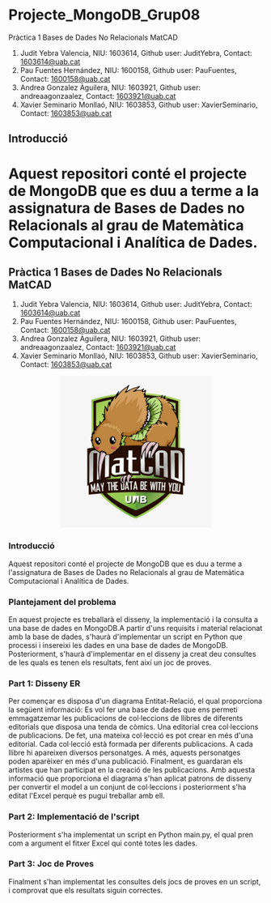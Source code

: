 # Projecte_MongoDB_Grup08
Pràctica 1 Bases de Dades No Relacionals MatCAD
1. Judit Yebra Valencia, NIU: 1603614, Github user: JuditYebra, Contact: 1603614@uab.cat
2. Pau Fuentes Hernández, NIU: 1600158, Github user: PauFuentes, Contact: 1600158@uab.cat
3. Andrea Gonzalez Aguilera, NIU: 1603921, Github user: andreaagonzaalez, Contact: 1603921@uab.cat
4. Xavier Seminario Monllaó, NIU: 1603853, Github user: XavierSeminario, Contact: 1603853@uab.cat

## Introducció 
Aquest repositori conté el projecte de MongoDB que es duu a terme a la assignatura de Bases de Dades no Relacionals al grau de Matemàtica Computacional i Analítica de Dades.
=======
## Pràctica 1 Bases de Dades No Relacionals MatCAD
1. Judit Yebra Valencia, NIU: 1603614, Github user: JuditYebra, Contact: 1603614@uab.cat 
2. Pau Fuentes Hernández, NIU: 1600158, Github user: PauFuentes, Contact: 1600158@uab.cat 
3. Andrea Gonzalez Aguilera, NIU: 1603921, Github user: andreaagonzaalez, Contact: 1603921@uab.cat
4. Xavier Seminario Monllaó, NIU: 1603853, Github user: XavierSeminario, Contact: 1603853@uab.cat

<p align="center">
<img src="https://github.com/PauFuentes/Projecte_MongoDB_Grup08/blob/master/logo.jpg", widht="300", height="300">
</p>

### Introducció
Aquest repositori conté el projecte de MongoDB que es duu a terme a l'assignatura de Bases de Dades no Relacionals al grau de Matemàtica Computacional i Analítica de Dades.

### Plantejament del problema
En aquest projecte es treballarà el disseny, la implementació i la consulta a una base de dades en MongoDB.A partir d'uns requisits i material relacionat amb la base de dades, s'haurà d'implementar un script en Python que processi i insereixi les dades en una base de dades de MongoDB. Posteriorment, s'haurà d'implementar en el disseny ja creat deu consultes de les quals es tenen els resultats, fent així un joc de proves.

### Part 1: Disseny ER
Per començar es disposa d'un diagrama Entitat-Relació, el qual proporciona la següent informació:
Es vol fer una base de dades que ens permeti emmagatzemar les publicacions de col·leccions de llibres de diferents editorials que disposa una tenda de còmics.
Una editorial crea col·leccions de publicacions. De fet, una mateixa col·lecció es pot crear en més d'una editorial.
Cada col·lecció està formada per diferents publicacions. A cada llibre hi apareixen diversos personatges. A més, aquests personatges poden aparèixer en més d'una publicació.
Finalment, es guardaran els artistes que han participat en la creació de les publicacions.
Amb aquesta informació que proporciona el diagrama s'han aplicat patrons de disseny per convertir el model a un conjunt de col·leccions i posteriorment s'ha editat l'Excel perquè es pugui treballar amb ell.

### Part 2: Implementació de l'script
Posteriorment s'ha implementat un script en Python main.py, el qual pren com a argument el fitxer Excel qui conté totes les dades.

### Part 3: Joc de Proves
Finalment s'han implementat les consultes dels jocs de proves en un script, i comprovat que els resultats siguin correctes.

